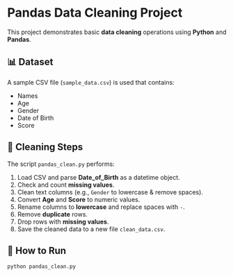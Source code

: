 # Pandas Data Cleaning Project

This project demonstrates basic **data cleaning** operations using **Python** and **Pandas**.

## 📊 Dataset
A sample CSV file (`sample_data.csv`) is used that contains:
- Names
- Age
- Gender
- Date of Birth
- Score

## 🧹 Cleaning Steps
The script `pandas_clean.py` performs:
1. Load CSV and parse **Date_of_Birth** as a datetime object.
2. Check and count **missing values**.
3. Clean text columns (e.g., `Gender` to lowercase & remove spaces).
4. Convert **Age** and **Score** to numeric values.
5. Rename columns to **lowercase** and replace spaces with `-`.
6. Remove **duplicate** rows.
7. Drop rows with **missing values**.
8. Save the cleaned data to a new file `clean_data.csv`.

## 🚀 How to Run
```bash
python pandas_clean.py
